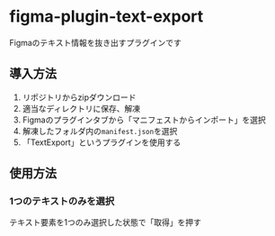 # figma-plugin-text-export
Figmaのテキスト情報を抜き出すプラグインです

## 導入方法

1. リポジトリからzipダウンロード
2. 適当なディレクトリに保存、解凍
3. Figmaのプラグインタブから「マニフェストからインポート」を選択
4. 解凍したフォルダ内の`manifest.json`を選択
5. 「TextExport」というプラグインを使用する

## 使用方法

### 1つのテキストのみを選択

テキスト要素を1つのみ選択した状態で「取得」を押す